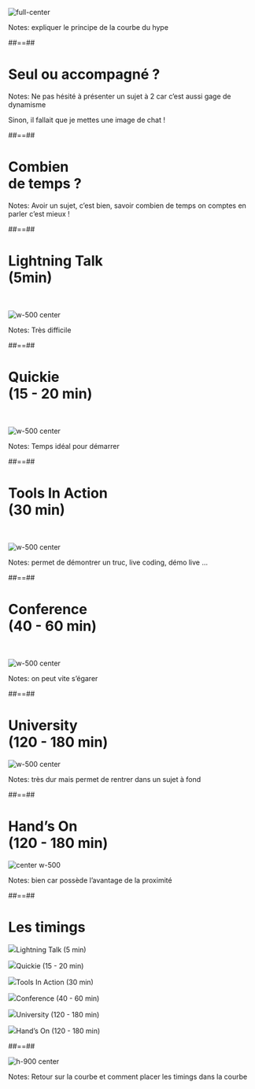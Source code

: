 <!-- .slide:-->

![full-center](./assets/images/g3d67955561_0_48.png)

Notes:
expliquer le principe de la courbe du hype



##==##
<!-- .slide: class="transition underline bottom" data-background="./assets/images/g3a864e7b0c_0_496.png"-->

# Seul ou accompagné ?

Notes:
Ne pas hésité à présenter un sujet à 2  car c’est aussi gage de dynamisme

Sinon, il fallait que je mettes une image de chat !



##==##
<!-- .slide: data-background="./assets/images/g3d67955561_0_63.png"-->

<h1 class="bandeau block">Combien <br>
de temps ?
</h1>


Notes:
Avoir un sujet, c’est bien, savoir combien de temps on comptes en parler c’est mieux !



##==##
<!-- .slide: data-type-show="prez"-->

<h1> Lightning Talk <br> (5min)</h1>


<br>

![w-500 center](./assets/images/g3d67955561_0_76.png)

Notes:
Très difficile


##==##
<!-- .slide: data-type-show="prez"-->

<h1> Quickie <br> (15 - 20 min)</h1>


<br>

![w-500 center](./assets/images/g3d67955561_0_76.png)

Notes:
Temps idéal pour démarrer 



##==##
<!-- .slide: data-type-show="prez"-->

<h1>Tools In Action <br>(30 min)</h1>

<br>

![w-500 center](./assets/images/g3d67955561_0_97.png)

Notes:
permet de démontrer un truc, live coding, démo live ...



##==##
<!-- .slide: data-type-show="prez"-->

<h1>Conference<br>(40 - 60 min)</h1>

<br>

![w-500 center](./assets/images/g3d67955561_0_100.png)

Notes:
on peut vite s’égarer



##==##
<!-- .slide: data-type-show="prez"-->

<h1>University<br>(120 - 180 min)</h1>


![w-500 center](./assets/images/g3d67955561_0_98.png)

Notes:
très dur mais permet de rentrer dans un sujet à fond



##==##
<!-- .slide: data-type-show="prez"-->

<h1>Hand’s On<br>(120 - 180 min)</h1>


![center w-500](./assets/images/g3d67955561_0_101.png)

Notes:
bien car possède l’avantage de la proximité


##==##
<!-- .slide: data-type-show="full"-->

# Les timings

<img class="w-100" src="./assets/images/g3d67955561_0_76.png"><span>Lightning Talk (5 min)</span>

<img class="w-100" src="./assets/images/g3d67955561_0_76.png"><span>Quickie (15 - 20 min)</span>

<img class="w-100" src="./assets/images/g3d67955561_0_97.png"><span>Tools In Action (30 min)</span>

<img class="w-100" src="./assets/images/g3d67955561_0_100.png"><span>Conference (40 - 60 min)</span>

<img class="w-100" src="./assets/images/g3d67955561_0_98.png"><span>University (120 - 180 min)</span>

<img class="w-100" src="./assets/images/g3d67955561_0_101.png"><span>Hand’s On (120 - 180 min)</span>

##==##

<!-- .slide:-->

![h-900 center](./assets/images/gartner-timing.png)

Notes:
Retour sur la courbe et comment placer les timings dans la courbe

